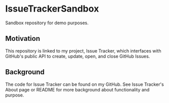 # IssueTrackerSandbox
Sandbox repository for demo purposes.

## Motivation
This repository is linked to my project, Issue Tracker, which interfaces with GitHub's public API to create, update, open, and close GitHub Issues.

## Background
The code for Issue Tracker can be found on my GitHub. See Issue Tracker's About page or README for more background about functionality and purpose.
